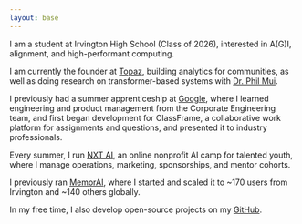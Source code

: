 ```yaml
---
layout: base
---
```


I am a student at Irvington High School (Class of 2026), interested in A(G)I, alignment, and high-performant computing.

I am currently the founder at [Topaz](https://www.usetopaz.com), building analytics for communities, as well as doing research
on transformer-based systems with [Dr. Phil Mui](https://sites.google.com/asdrp.org/mui/who).

I previously had a summer apprenticeship at [Google](https://google.com), where I learned engineering and product
management from the Corporate Engineering team, and first began development for ClassFrame, a collaborative work platform for 
assignments and questions, and presented it to industry professionals.

Every summer, I run [NXT AI](https://nxtaicamp.com), an online nonprofit AI camp for talented youth, where I manage operations,
marketing, sponsorships, and mentor cohorts.

I previously ran [MemorAI](https://memorai.aarushgupta.com), where I started and scaled it to ~170 users from Irvington and ~140
others globally.

In my free time, I also develop open-source projects on my [GitHub](https://github.com/notallm).

<footer>
    <a href = "https://twitter.com/notallm" target = "_blank"><i class = "bi bi-twitter"></i></a>
    <a href = "https://github.com/notallm" target = "_blank"><i class = "bi bi-github"></i></a>
    <a href = "https://linkedin.com/in/aarushgupta001" target = "_blank"><i class = "bi bi-linkedin"></i></a>
    <a href = "mailto:hi@aarushgupta.com" target = "_blank"><i class = "bi bi-envelope-fill"></i></a>
</footer>

